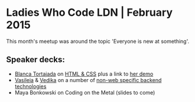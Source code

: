 # Ladies Who Code LDN | February 2015

This month's meetup was around the topic 'Everyone is new at something'.

## Speaker decks:
+ [Blanca Tortajada](https://twitter.com/blanca_tp) on [HTML & CSS](https://github.com/BlancaTortajada/lwc-slides) plus a link to [her demo](https://github.com/BlancaTortajada/lwc-demo)
+ [Vasileia](https://twitter.com/supervasi) & [Vedika](https://twitter.com/vedikad) on a number of [non-web specific backend technologies](/LWC-backend-technologies.pdf)
+ Maya Bonkowski on Coding on the Metal (slides to come)
